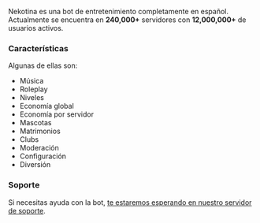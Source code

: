 Nekotina es una bot de entretenimiento completamente en español. Actualmente se encuentra en **240,000+** servidores con **12,000,000+** de usuarios activos.

### Características
Algunas de ellas son:
* Música
* Roleplay
* Niveles
* Economía global
* Economía por servidor
* Mascotas
* Matrimonios
* Clubs
* Moderación
* Configuración
* Diversión

### Soporte
Si necesitas ayuda con la bot, [te estaremos esperando en nuestro servidor de soporte](https://discord.com/invite/nekotina).
